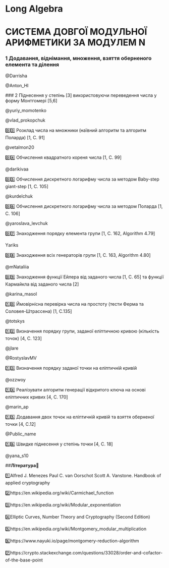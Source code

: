 # Long Algebra


# СИСТЕМА ДОВГОЇ МОДУЛЬНОЇ АРИФМЕТИКИ ЗА МОДУЛЕМ N

### 1  Додавання, віднімання, множення, взяття оберненого елемента та ділення
<p>@Darrisha</p> 
<p>@Anton_Hl</p>
### 2 Піднесення у степінь [3] використовуючи переведення числа у форму Монтгомері [5,6]
<p>@yuriy_momotenko </p>
<p>@vlad_prokopchuk </p>
<p>0️⃣3️⃣ Розклад числа на множники (наївний алгоритм та алгоритм Поларда) [1, C. 91]
<p>@vetalmon20 </p>
<p>0️⃣4️⃣ Обчислення квадратного кореня числа [1, C. 99]</p>
<p>@darikivaa </p>
<p>0️⃣5️⃣ Обчислення дискретного логарифму числа за методом Baby-step giant-step [1, C. 105]</p>
<p>@kurdelchuk </p>
<p>0️⃣6️⃣ Обчислення дискретного логарифму числа за методом Поларда [1, C. 106]</p>
<p>@yaroslava_levchuk 
<p>0️⃣7️⃣ Знаходження порядку елемента групи [1, С. 162, Algorithm 4.79]</p>
<p>Yаriks </p>
<p>0️⃣8️⃣ Знаходження всіх генераторів групи [1, С. 163, Algorithm 4.80]</p>
<p>@mNataliia </p>
<p>0️⃣9️⃣ Знаходження функції Ейлера від заданого числа [1, C. 65] та функції Кармайкла від заданого числа [2]</p>
<p>@karina_masol </p>
<p>1️⃣0️⃣ Ймовірнісна перевірка числа на простоту (тести Ферма та Соловея-Штрассена) [1, C.135]</p>
<p>@totskys </p>
<p>1️⃣2️⃣ Визначення порядку групи, заданої еліптичною кривою (кількість точок) [4, C. 123]</p>
<p>@jlare </p>
<p>@RostyslavMV </p>
<p>1️⃣3️⃣ Визначення порядку заданої точки на еліптичній кривій
<p>@ozzwoy </p>
<p>1️⃣4️⃣ Реалізувати алгоритм генерації відкритого ключа на основі еліптичних кривих [4, C. 170]</p>
<p>@marin_ap </p>
<p>1️⃣5️⃣ Додавання двох точок на еліптичній кривій та взяття оберненої точки [4, C.12]
<p>@Public_name </p>
<p>1️⃣6️⃣ Швидке піднесення у степінь точки [4, C. 18]</p>
<p>@yana_s10</p>


##<b>Література📕</b>

<p>1️⃣Alfred J. Menezes Paul C. van Oorschot Scott A. Vanstone. Handbook of applied cryptography</p>

<p>2️⃣https://en.wikipedia.org/wiki/Carmichael_function</p>

<p>3️⃣https://en.wikipedia.org/wiki/Modular_exponentiation</p>

<p>4️⃣Elliptic Curves, Number Theory and Cryptography (Second Edition)</p>

<p>5️⃣https://en.wikipedia.org/wiki/Montgomery_modular_multiplication</p>

<p>6️⃣https://www.nayuki.io/page/montgomery-reduction-algorithm</p>

<p>7️⃣https://crypto.stackexchange.com/questions/33028/order-and-cofactor-of-the-base-point</p>